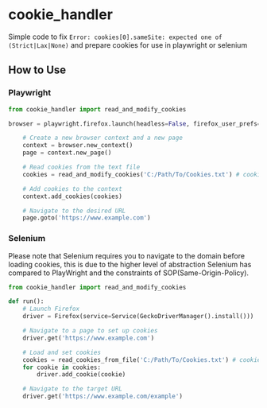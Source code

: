 # cookie_handler
Simple code to fix `Error: cookies[0].sameSite: expected one of (Strict|Lax|None)` and prepare cookies for use in playwright or selenium

## How to Use

### Playwright
```python
from cookie_handler import read_and_modify_cookies

browser = playwright.firefox.launch(headless=False, firefox_user_prefs={"media.peerconnection.enabled": False}) # set browser/proxy settings

    # Create a new browser context and a new page
    context = browser.new_context()
    page = context.new_page()

    # Read cookies from the text file
    cookies = read_and_modify_cookies('C:/Path/To/Cookies.txt') # cookie_handler code

    # Add cookies to the context
    context.add_cookies(cookies)

    # Navigate to the desired URL
    page.goto('https://www.example.com')
```

### Selenium
Please note that Selenium requires you to navigate to the domain before loading cookies, this is due to the higher level of abstraction Selenium has compared to PlayWright and the constraints of SOP(Same-Origin-Policy).
```python
from cookie_handler import read_and_modify_cookies

def run():
    # Launch Firefox
    driver = Firefox(service=Service(GeckoDriverManager().install()))

    # Navigate to a page to set up cookies
    driver.get('https://www.example.com')

    # Load and set cookies
    cookies = read_cookies_from_file('C:/Path/To/Cookies.txt') # cookie_handler code
    for cookie in cookies:
        driver.add_cookie(cookie)

    # Navigate to the target URL
    driver.get('https://www.example.com/example')
```
